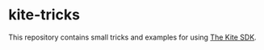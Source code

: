 kite-tricks
===========

This repository contains small tricks and examples for using
[The Kite SDK](http://kitesdk.org).
